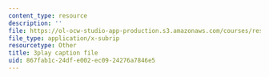 ```yaml
---
content_type: resource
description: ''
file: https://ol-ocw-studio-app-production.s3.amazonaws.com/courses/res-3-003-learn-to-build-your-own-videogame-with-the-unity-game-engine-and-microsoft-kinect-january-iap-2017/867fab1c24dfe002ec0924276a7846e5_GUgYT7GxUGA.srt
file_type: application/x-subrip
resourcetype: Other
title: 3play caption file
uid: 867fab1c-24df-e002-ec09-24276a7846e5
---
```

